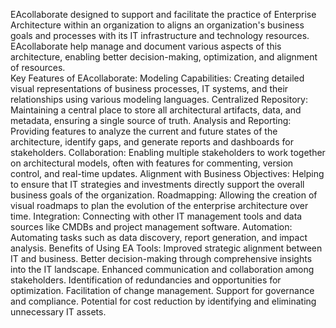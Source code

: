 EAcollaborate designed to support and facilitate the practice of Enterprise Architecture within an organization to aligns an organization's business goals and processes with its IT infrastructure and technology resources. EAcollaborate help manage and document various aspects of this architecture, enabling better decision-making, optimization, and alignment of resources.  
Key Features of EAcollaborate:
Modeling Capabilities: Creating detailed visual representations of business processes, IT systems, and their relationships using various modeling languages. Centralized Repository: Maintaining a central place to store all architectural artifacts, data, and metadata, ensuring a single source of truth.   Analysis and Reporting: Providing features to analyze the current and future states of the architecture, identify gaps, and generate reports and dashboards for stakeholders.   Collaboration: Enabling multiple stakeholders to work together on architectural models, often with features for commenting, version control, and real-time updates.   Alignment with Business Objectives: Helping to ensure that IT strategies and investments directly support the overall business goals of the organization. Roadmapping: Allowing the creation of visual roadmaps to plan the evolution of the enterprise architecture over time.   Integration: Connecting with other IT management tools and data sources like CMDBs and project management software.   Automation: Automating tasks such as data discovery, report generation, and impact analysis.   Benefits of Using EA Tools: Improved strategic alignment between IT and business.   Better decision-making through comprehensive insights into the IT landscape.   Enhanced communication and collaboration among stakeholders.   Identification of redundancies and opportunities for optimization.   Facilitation of change management.   Support for governance and compliance.   Potential for cost reduction by identifying and eliminating unnecessary IT assets.  
